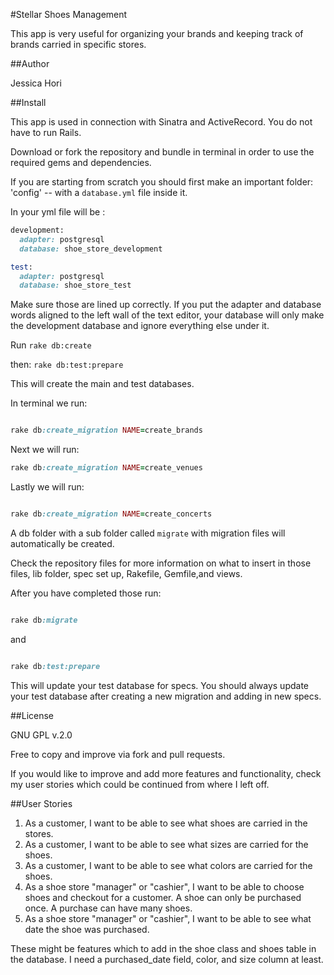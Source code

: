 #Stellar Shoes Management

This app is very useful for organizing your brands and keeping track of
brands carried in specific stores.

##Author

Jessica Hori

##Install

This app is used in connection with Sinatra and ActiveRecord. You do not have to run Rails.

Download or fork the repository and bundle in terminal in order to use the required gems and dependencies.


If you are starting from scratch you should first make an important folder:  'config' -- with a ```database.yml``` file inside it.

In your yml file will be :  

```ruby
development:
  adapter: postgresql
  database: shoe_store_development

test:
  adapter: postgresql
  database: shoe_store_test

```

Make sure those are lined up correctly. If you put the adapter and database words aligned to the left wall of the text editor, your database will only make the development database and ignore everything else under it.

Run ```rake db:create```

then:  ```rake db:test:prepare```

This will create the main and test databases.


In terminal we run:

```ruby

rake db:create_migration NAME=create_brands

```

Next we will run:

```ruby
rake db:create_migration NAME=create_venues

```

Lastly we will run:

```ruby

rake db:create_migration NAME=create_concerts

```

A db folder with a sub folder called ```migrate``` with migration files will automatically be created.


Check the repository files for more information on what to insert in those files, lib folder, spec set up, Rakefile, Gemfile,and views.


After you have completed those run:

```ruby

rake db:migrate

```

 and


```ruby

rake db:test:prepare

```


This will update your test database for specs. You should always update your test database after creating a new migration and adding in new specs.



##License

GNU GPL v.2.0

Free to copy and improve via fork and pull requests.

If you would like to improve and add more features and functionality, check my user stories which could be continued from where I left off.


##User Stories


1. As a customer, I want to be able to see what shoes are carried in the stores.
2. As a customer, I want to be able to see what sizes are carried for the shoes.
3. As a customer, I want to be able to see what colors are carried for the shoes.
4. As a shoe store "manager" or "cashier", I want to be able to choose shoes and checkout for a customer. A shoe can only be purchased once. A purchase can have many shoes.
5. As a shoe store "manager" or "cashier", I want to be able to see what date the shoe was purchased.


These might be features which to add in the shoe class and shoes table in the database. I need a purchased_date field, color, and size column at least. 
